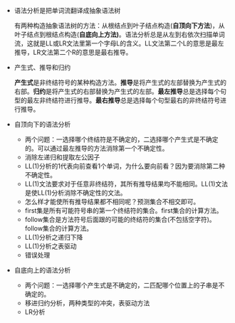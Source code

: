 * 语法分析是把单词流翻译成抽象语法树

  有两种构造抽象语法树的方法：从根结点到叶子结点构造(**自顶向下方法**)，从叶子结点到根结点构造(**自底向上方法)**。语法分析总是从左到右依次扫描单词流，这就是LL或LR文法里第一个字母L的含义。LL文法第二个L的意思是最左推导，LR文法第二个R的意思是最右推导。 

* 产生式、推导和归约

  **产生式**是非终结符号的某种构造方法。**推导**是将产生式的左部替换为产生式的右部。**归约**是将产生式的右部替换为产生式的左部。**最左推导**总是选择每个句型的最左非终结符进行推导。**最右推导**总是选择每个句型最右的非终结符号进行推导。

* 自顶向下的语法分析

  * 两个问题：一选择哪个终结符是不确定的，二选择哪个产生式是不确定的。可以通过最左推导的方法消除第一个不确定性。
  * 消除左递归和提取左公因子
  * LL(1)分析的1代表向前查看1个单词，为什么要向前看？因为要消除第二种不确定性。
  * LL(1)文法要求对于任意非终结符，其所有推导结果均不能相同。LL(1)文法是使LL(1)分析消除不确定性的文法。
  * 怎么样才能使所有推导结果都不相同呢？预测集合不相交即可。
  * first集是所有可能符号串的第一个终结符的集合。first集合的计算方法。
  * follow集合是方法符号后面跟的可能的终结符的集合(不包括空字符)。follow集合的计算方法。
  * LL(1)分析之递归下降
  * LL(1)分析之表驱动
  * 错误处理

* 自底向上的语法分析

  * 两个问题：一选择哪个产生式是不确定的，二匹配哪个位置上的子串是不确定的。
  * 移进归约分析，两种类型的冲突，表驱动方法
  * LR分析